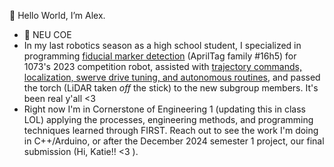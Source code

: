 👋 Hello World, I’m Alex.
- 🐺 NEU COE
- In my last robotics season as a high school student, I specialized in programming [fiducial marker detection](https://github.com/FRCTeam1073-TheForceTeam/nanovision2023) (AprilTag family #16h5) for 1073's 2023 competition robot, assisted with [trajectory commands, localization, swerve drive tuning, and autonomous routines](https://github.com/FRCTeam1073-TheForceTeam/robot2023), and passed the torch (LiDAR taken *off* the stick) to the new subgroup members. It's been real y'all <3
- Right now I'm in Cornerstone of Engineering 1 (updating this in class LOL) applying the processes, engineering methods, and programming techniques learned through FIRST. Reach out to see the work I'm doing in C++/Arduino, or after the December 2024 semester 1 project, our final submission (Hi, Katie!! <3 ). 

<!---
122004/122004 is a ✨ special ✨ repository because its `README.md` (this file) appears on your GitHub profile.
You can click the Preview link to take a look at your changes.
--->
